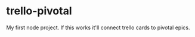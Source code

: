 trello-pivotal
==============

My first node project. If this works it'll connect trello cards to pivotal epics.